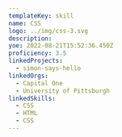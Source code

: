 ```yaml
---
templateKey: skill
name: CSS
logo: ../img/css-3.svg
description: 
yoe: 2022-08-21T15:52:36.450Z
proficiency: 3.5
linkedProjects:
  - simon-says-hello
linkedOrgs:
  - Capital One
  - University of Pittsburgh
linkedSkills:
  - CSS
  - HTML
  - CSS
---
```

